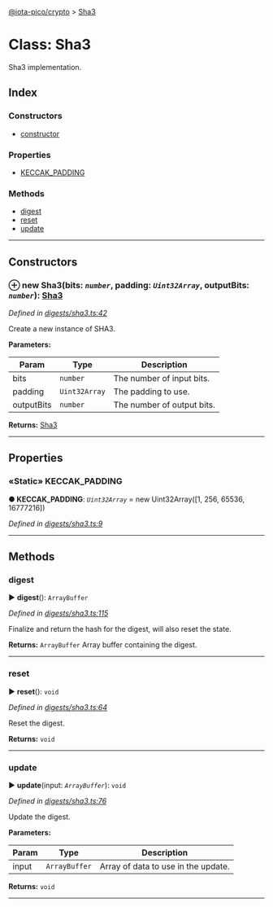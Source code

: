[@iota-pico/crypto](../README.md) > [Sha3](../classes/sha3.md)



# Class: Sha3


Sha3 implementation.

## Index

### Constructors

* [constructor](sha3.md#constructor)


### Properties

* [KECCAK_PADDING](sha3.md#keccak_padding)


### Methods

* [digest](sha3.md#digest)
* [reset](sha3.md#reset)
* [update](sha3.md#update)



---
## Constructors
<a id="constructor"></a>


### ⊕ **new Sha3**(bits: *`number`*, padding: *`Uint32Array`*, outputBits: *`number`*): [Sha3](sha3.md)


*Defined in [digests/sha3.ts:42](https://github.com/iotaeco/iota-pico-crypto/blob/a8978ee/src/digests/sha3.ts#L42)*



Create a new instance of SHA3.


**Parameters:**

| Param | Type | Description |
| ------ | ------ | ------ |
| bits | `number`   |  The number of input bits. |
| padding | `Uint32Array`   |  The padding to use. |
| outputBits | `number`   |  The number of output bits. |





**Returns:** [Sha3](sha3.md)

---


## Properties
<a id="keccak_padding"></a>

### «Static» KECCAK_PADDING

**●  KECCAK_PADDING**:  *`Uint32Array`*  =  new Uint32Array([1, 256, 65536, 16777216])

*Defined in [digests/sha3.ts:9](https://github.com/iotaeco/iota-pico-crypto/blob/a8978ee/src/digests/sha3.ts#L9)*





___


## Methods
<a id="digest"></a>

###  digest

► **digest**(): `ArrayBuffer`



*Defined in [digests/sha3.ts:115](https://github.com/iotaeco/iota-pico-crypto/blob/a8978ee/src/digests/sha3.ts#L115)*



Finalize and return the hash for the digest, will also reset the state.




**Returns:** `ArrayBuffer`
Array buffer containing the digest.






___

<a id="reset"></a>

###  reset

► **reset**(): `void`



*Defined in [digests/sha3.ts:64](https://github.com/iotaeco/iota-pico-crypto/blob/a8978ee/src/digests/sha3.ts#L64)*



Reset the digest.




**Returns:** `void`





___

<a id="update"></a>

###  update

► **update**(input: *`ArrayBuffer`*): `void`



*Defined in [digests/sha3.ts:76](https://github.com/iotaeco/iota-pico-crypto/blob/a8978ee/src/digests/sha3.ts#L76)*



Update the digest.


**Parameters:**

| Param | Type | Description |
| ------ | ------ | ------ |
| input | `ArrayBuffer`   |  Array of data to use in the update. |





**Returns:** `void`





___


